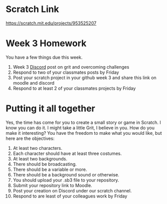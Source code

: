 # Scratch Link
https://scratch.mit.edu/projects/953525207

# Week 3 Homework

You have a few things due this week.

1) Week 3 [Discord](https://discord.com/channels/1193953766668501058/1194758674950926429) post on grit and overcoming challenges
2) Respond to two of your classmates posts by Friday
3) Post your scratch project in your github week 3 and share this link on moodle and discord
4) Respond to at least 2 of your classmates projects by Friday

# Putting it all together
Yes, the time has come for you to create a small story or game in Scratch. I know you can do it. I might take a little Grit, I believe in you. How do you make it interesting? You have the freedom to make what you would like, but here are the objectives:

1) At least two characters.
2) Each character should have at least three costumes.
3) At least two backgrounds.
4) There should be broadcasting.
5) There should be a variable or more.
6) There should be a background sound or otherwise.
7) You should upload your .sb3 file to your repository.
8) Submit your repository link to Moodle.
9) Post your creation on Discord under our scratch channel.
10) Respond to are least of your colleagues work by Friday
